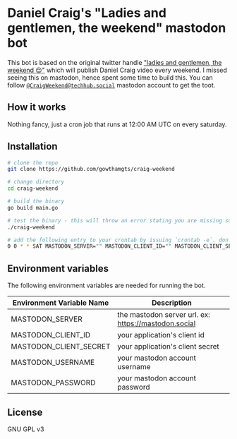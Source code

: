 # Daniel Craig's "Ladies and gentlemen, the weekend" mastodon bot

This bot is based on the original twitter handle ["ladies and gentlemen, the weekend 😌"](https://twitter.com/CraigWeekend) which will publish Daniel Craig video every weekend. I missed seeing this on mastodon, hence spent some time to build this. You can follow [`@CraigWeekend@techhub.social`](https://techhub.social/@CraigWeekend) mastodon account to get the toot.

## How it works

Nothing fancy, just a cron job that runs at 12:00 AM UTC on every saturday.

## Installation

```sh
# clone the repo
git clone https://github.com/gowthamgts/craig-weekend

# change directory
cd craig-weekend

# build the binary
go build main.go

# test the binary - this will throw an error stating you are missing some environment variables
./craig-weekend

# add the following entry to your crontab by issuing `crontab -e`. don't forget to update the environment variables
0 0 * * SAT MASTODON_SERVER="" MASTODON_CLIENT_ID="" MASTODON_CLIENT_SECRET="" MASTODON_USERNAME="" MASTODON_PASSWORD="" <build directory>/craig-weekend
```

## Environment variables

The following environment variables are needed for running the bot.

| Environment Variable Name | Description                                          |
| ------------------------- | ---------------------------------------------------- |
| MASTODON_SERVER           | the mastodon server url. ex: https://mastodon.social |
| MASTODON_CLIENT_ID        | your application's client id                         |
| MASTODON_CLIENT_SECRET    | your application's client secret                     |
| MASTODON_USERNAME         | your mastodon account username                       |
| MASTODON_PASSWORD         | your mastodon account password                       |

## License

GNU GPL v3
